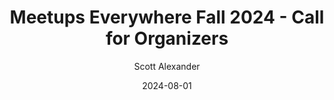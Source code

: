---
layout: podcast
title: "Meetups Everywhere Fall 2024 - Call for Organizers"
author: Scott Alexander
description: https://www.astralcodexten.com/p/meetups-everywhere-fall-2024-call
date: 2024-08-01
length: 2117702
duration: 529
guid: meetups-everywhere-fall-2024-call
---
